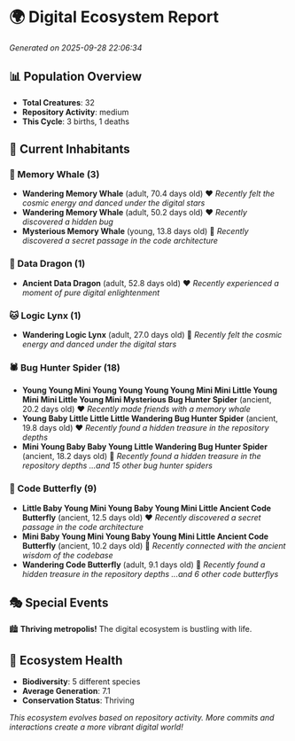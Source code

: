 # 🌍 Digital Ecosystem Report
*Generated on 2025-09-28 22:06:34*

## 📊 Population Overview
- **Total Creatures**: 32
- **Repository Activity**: medium
- **This Cycle**: 3 births, 1 deaths

## 👥 Current Inhabitants

### 🐋 Memory Whale (3)
- **Wandering Memory Whale** (adult, 70.4 days old) ❤️
  *Recently felt the cosmic energy and danced under the digital stars*
- **Wandering Memory Whale** (adult, 50.2 days old) ❤️
  *Recently discovered a hidden bug*
- **Mysterious Memory Whale** (young, 13.8 days old) 💚
  *Recently discovered a secret passage in the code architecture*

### 🐉 Data Dragon (1)
- **Ancient Data Dragon** (adult, 52.8 days old) ❤️
  *Recently experienced a moment of pure digital enlightenment*

### 🐱 Logic Lynx (1)
- **Wandering Logic Lynx** (adult, 27.0 days old) 💛
  *Recently felt the cosmic energy and danced under the digital stars*

### 🕷️ Bug Hunter Spider (18)
- **Young Young Mini Young Young Young Young Mini Mini Little Young Mini Mini Little Young Mini Mysterious Bug Hunter Spider** (ancient, 20.2 days old) ❤️
  *Recently made friends with a memory whale*
- **Young Baby Little Little Little Wandering Bug Hunter Spider** (ancient, 19.8 days old) ❤️
  *Recently found a hidden treasure in the repository depths*
- **Mini Young Baby Baby Young Little Wandering Bug Hunter Spider** (ancient, 18.2 days old) 💛
  *Recently found a hidden treasure in the repository depths*
  *...and 15 other bug hunter spiders*

### 🦋 Code Butterfly (9)
- **Little Baby Young Mini Young Baby Young Mini Little Ancient Code Butterfly** (ancient, 12.5 days old) ❤️
  *Recently discovered a secret passage in the code architecture*
- **Mini Baby Young Mini Young Baby Young Mini Little Ancient Code Butterfly** (ancient, 10.2 days old) 💛
  *Recently connected with the ancient wisdom of the codebase*
- **Wandering Code Butterfly** (adult, 9.1 days old) 💚
  *Recently found a hidden treasure in the repository depths*
  *...and 6 other code butterflys*

## 🎭 Special Events

🏙️ **Thriving metropolis!** The digital ecosystem is bustling with life.

## 🔬 Ecosystem Health
- **Biodiversity**: 5 different species
- **Average Generation**: 7.1
- **Conservation Status**: Thriving

*This ecosystem evolves based on repository activity. More commits and interactions create a more vibrant digital world!*